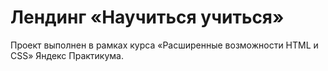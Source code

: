 # Лендинг «Научиться учиться»

Проект выполнен в рамках курса «Расширенные возможности HTML и CSS» Яндекс Практикума.
